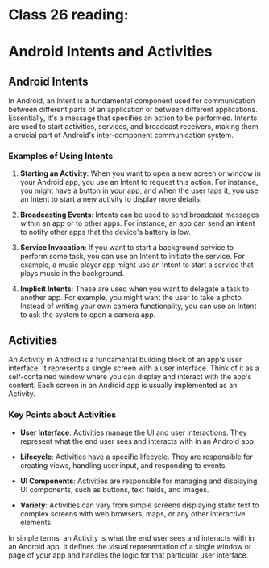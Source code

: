 # Class 26 reading:
# Android Intents and Activities

## Android Intents

In Android, an Intent is a fundamental component used for communication between different parts of an application or between different applications. Essentially, it's a message that specifies an action to be performed. Intents are used to start activities, services, and broadcast receivers, making them a crucial part of Android's inter-component communication system.

### Examples of Using Intents

1. **Starting an Activity**: When you want to open a new screen or window in your Android app, you use an Intent to request this action. For instance, you might have a button in your app, and when the user taps it, you use an Intent to start a new activity to display more details.

2. **Broadcasting Events**: Intents can be used to send broadcast messages within an app or to other apps. For instance, an app can send an intent to notify other apps that the device's battery is low.

3. **Service Invocation**: If you want to start a background service to perform some task, you can use an Intent to initiate the service. For example, a music player app might use an Intent to start a service that plays music in the background.

4. **Implicit Intents**: These are used when you want to delegate a task to another app. For example, you might want the user to take a photo. Instead of writing your own camera functionality, you can use an Intent to ask the system to open a camera app.

## Activities

An Activity in Android is a fundamental building block of an app's user interface. It represents a single screen with a user interface. Think of it as a self-contained window where you can display and interact with the app's content. Each screen in an Android app is usually implemented as an Activity.

### Key Points about Activities

- **User Interface**: Activities manage the UI and user interactions. They represent what the end user sees and interacts with in an Android app.

- **Lifecycle**: Activities have a specific lifecycle. They are responsible for creating views, handling user input, and responding to events.

- **UI Components**: Activities are responsible for managing and displaying UI components, such as buttons, text fields, and images.

- **Variety**: Activities can vary from simple screens displaying static text to complex screens with web browsers, maps, or any other interactive elements.

In simple terms, an Activity is what the end user sees and interacts with in an Android app. It defines the visual representation of a single window or page of your app and handles the logic for that particular user interface.

